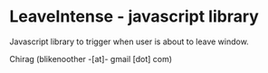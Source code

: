 # LeaveIntense - javascript library
Javascript library to trigger when user is about to leave window.


Chirag (blikenoother -[at]- gmail [dot] com)